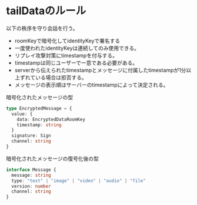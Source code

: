 # tailDataのルール

以下の秩序を守り会話を行う。

- roomKeyで暗号化してidentityKeyで署名する
- 一度使われたidentityKeyは連続してのみ使用できる。
- リプレイ攻撃対策にtimestampを付与する。
- timestampは同じユーザーで一意である必要がある。
- serverから伝えられたtimestampとメッセージに付属したtimestampが1分以上ずれている場合は拒否する。
- メッセージの表示順はサーバーのtimestampによって決定される。

暗号化されたメッセージの型

```typescript
type EncryptedMessage = {
  value: {
    data: EncryptedDataRoomKey
    timestamp: string
  }
  signature: Sign
  channel: string
}
```

暗号化されたメッセージの復号化後の型

```typescript
interface Message {
  message: string
  type: "text" | "image" | "video" | "audio" | "file"
  version: number
  channel: string
}
```
